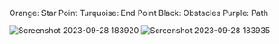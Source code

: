 Orange: Star Point     Turquoise: End Point     Black: Obstacles     Purple: Path

![Screenshot 2023-09-28 183920](https://github.com/raesen/A-star-Shortest-Path_Finder/assets/81528196/e117d851-8536-40ec-be34-e206f560e5c3)
![Screenshot 2023-09-28 183935](https://github.com/raesen/A-star-Shortest-Path_Finder/assets/81528196/a8faa4c4-1b4b-425b-8eab-4b960fc71d3a)
